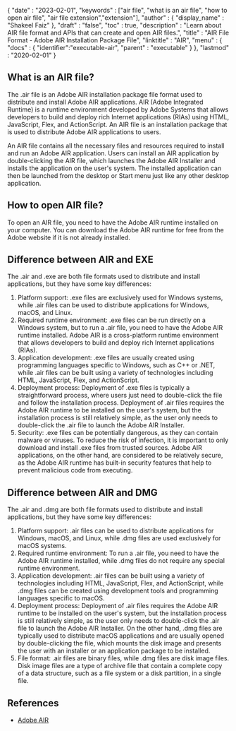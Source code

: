 {
  "date" : "2023-02-01",
  "keywords" : ["air file", "what is an air file", "how to open air file", "air file extension","extension"],
  "author" : {
    "display_name" : "Shakeel Faiz"
  },
  "draft" : "false",
  "toc" : true,
  "description" : "Learn about AIR file format and APIs that can create and open AIR files.",
  "title" : "AIR File Format - Adobe AIR Installation Package File",
  "linktitle" : "AIR",
  "menu" : {
    "docs" : {
      "identifier":"executable-air",
      "parent" : "executable"
    }
  },
  "lastmod" : "2020-02-01"
}

## What is an AIR file?

The .air file is an Adobe AIR installation package file format used to distribute and install Adobe AIR applications. AIR (Adobe Integrated Runtime) is a runtime environment developed by Adobe Systems that allows developers to build and deploy rich Internet applications (RIAs) using HTML, JavaScript, Flex, and ActionScript. An AIR file is an installation package that is used to distribute Adobe AIR applications to users.

An AIR file contains all the necessary files and resources required to install and run an Adobe AIR application. Users can install an AIR application by double-clicking the AIR file, which launches the Adobe AIR Installer and installs the application on the user's system. The installed application can then be launched from the desktop or Start menu just like any other desktop application.

## How to open AIR file?

To open an AIR file, you need to have the Adobe AIR runtime installed on your computer. You can download the Adobe AIR runtime for free from the Adobe website if it is not already installed.

## Difference between AIR and EXE

The .air and .exe are both file formats used to distribute and install applications, but they have some key differences:

1. Platform support: .exe files are exclusively used for Windows systems, while .air files can be used to distribute applications for Windows, macOS, and Linux.
2. Required runtime environment: .exe files can be run directly on a Windows system, but to run a .air file, you need to have the Adobe AIR runtime installed. Adobe AIR is a cross-platform runtime environment that allows developers to build and deploy rich Internet applications (RIAs).
3. Application development: .exe files are usually created using programming languages specific to Windows, such as C++ or .NET, while .air files can be built using a variety of technologies including HTML, JavaScript, Flex, and ActionScript.
4. Deployment process: Deployment of .exe files is typically a straightforward process, where users just need to double-click the file and follow the installation process. Deployment of .air files requires the Adobe AIR runtime to be installed on the user's system, but the installation process is still relatively simple, as the user only needs to double-click the .air file to launch the Adobe AIR Installer.
5. Security: .exe files can be potentially dangerous, as they can contain malware or viruses. To reduce the risk of infection, it is important to only download and install .exe files from trusted sources. Adobe AIR applications, on the other hand, are considered to be relatively secure, as the Adobe AIR runtime has built-in security features that help to prevent malicious code from executing.

## Difference between AIR and DMG

The .air and .dmg are both file formats used to distribute and install applications, but they have some key differences:

1. Platform support: .air files can be used to distribute applications for Windows, macOS, and Linux, while .dmg files are used exclusively for macOS systems.
2. Required runtime environment: To run a .air file, you need to have the Adobe AIR runtime installed, while .dmg files do not require any special runtime environment.
3. Application development: .air files can be built using a variety of technologies including HTML, JavaScript, Flex, and ActionScript, while .dmg files can be created using development tools and programming languages specific to macOS.
4. Deployment process: Deployment of .air files requires the Adobe AIR runtime to be installed on the user's system, but the installation process is still relatively simple, as the user only needs to double-click the .air file to launch the Adobe AIR Installer. On the other hand, .dmg files are typically used to distribute macOS applications and are usually opened by double-clicking the file, which mounts the disk image and presents the user with an installer or an application package to be installed.
5. File format: .air files are binary files, while .dmg files are disk image files. Disk image files are a type of archive file that contain a complete copy of a data structure, such as a file system or a disk partition, in a single file.

## References
* [Adobe AIR](https://en.wikipedia.org/wiki/Adobe_AIR)
